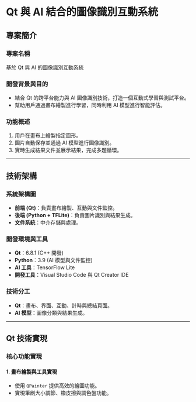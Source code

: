 # Qt 與 AI 結合的圖像識別互動系統

## 專案簡介
### 專案名稱
基於 Qt 與 AI 的圖像識別互動系統

### 開發背景與目的
- 結合 Qt 的跨平台能力與 AI 圖像識別技術，打造一個互動式學習與測試平台。
- 幫助用戶通過畫布繪製進行學習，同時利用 AI 模型進行智能評估。

### 功能概述
1. 用戶在畫布上繪製指定圖形。
2. 圖片自動保存並通過 AI 模型進行圖像識別。
3. 實時生成結果文件並展示結果，完成多題循環。

---

## 技術架構
### 系統架構圖
- **前端 (Qt)**：負責畫布繪製、互動與文件監控。
- **後端 (Python + TFLite)**：負責圖片識別與結果生成。
- **文件系統**：中介存儲與處理。

### 開發環境與工具
- **Qt**：6.8.1 (C++ 開發)
- **Python**：3.9 (AI 模型與文件監控)
- **AI 工具**：TensorFlow Lite
- **開發工具**：Visual Studio Code 與 Qt Creator IDE

### 技術分工
- **Qt**：畫布、界面、互動、計時與總結頁面。
- **AI 模型**：圖像分類與結果生成。

---

## Qt 技術實現
### 核心功能實現
#### 1. 畫布繪製與工具實現
- 使用 `QPainter` 提供高效的繪圖功能。
- 實現筆刷大小調節、橡皮擦與調色盤功能。
